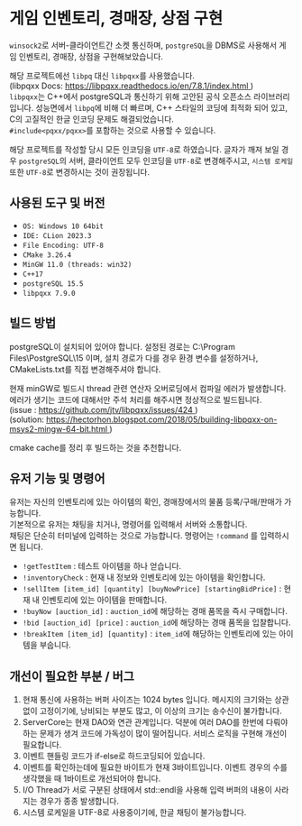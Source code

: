 <meta charset="UTF-8">

# 게임 인벤토리, 경매장, 상점 구현

`winsock2`로 서버-클라이언트간 소켓 통신하며, `postgreSQL`을 DBMS로 사용해서 게임 인벤토리, 경매장, 상점을 구현해보았습니다.

해당 프로젝트에선 `libpq` 대신 `libpqxx`를 사용했습니다.<br>
(libpqxx Docs: [
  https://libpqxx.readthedocs.io/en/7.8.1/index.html
](https://libpqxx.readthedocs.io/en/7.8.1/index.html))<br>
`libpqxx`는 C++에서 postgreSQL과 통신하기 위해 고안된 공식 오픈소스 라이브러리입니다. 성능면에서 `libpq`에 비해 더 빠르며, C++ 스타일의 코딩에 최적화 되어 있고, C의 고질적인 한글 인코딩 문제도 해결되었습니다.<br> 
`#include<pqxx/pqxx>`를 포함하는 것으로 사용할 수 있습니다.<br>

해당 프로젝트를 작성할 당시 모든 인코딩을 `UTF-8`로 하였습니다. 글자가 깨져 보일 경우 `postgreSQL`의 서버, 클라이언트 모두 인코딩을 `UTF-8`로 변경해주시고, `시스템 로케일`또한 `UTF-8`로 변경하시는 것이 권장됩니다.

## 사용된 도구 및 버전

- `OS: Windows 10 64bit`
- `IDE: CLion 2023.3`
- `File Encoding: UTF-8`
- `CMake 3.26.4`
- `MinGW 11.0 (threads: win32)`
- `C++17`
- `postgreSQL 15.5`
- `libpqxx 7.9.0`

## 빌드 방법

postgreSQL이 설치되어 있어야 합니다. 설정된 경로는 C:\Program Files\PostgreSQL\15 이며, 설치 경로가 다를 경우 환경 변수를 설정하거나, CMakeLists.txt를 직접 변경해주셔야 합니다.

현재 minGW로 빌드시 thread 관련 연산자 오버로딩에서 컴파일 에러가 발생합니다. 에러가 생기는 코드에 대해서만 주석 처리를 해주시면 정상적으로 빌드됩니다.<br>
(issue : [
  https://github.com/jtv/libpqxx/issues/424
](https://github.com/jtv/libpqxx/issues/424)) <br>
(solution: [
  https://hectorhon.blogspot.com/2018/05/building-libpqxx-on-msys2-mingw-64-bit.html
](https://hectorhon.blogspot.com/2018/05/building-libpqxx-on-msys2-mingw-64-bit.html))<br>

cmake cache를 정리 후 빌드하는 것을 추천합니다. 

## 유저 기능 및 명령어

유저는 자신의 인벤토리에 있는 아이템의 확인, 경매장에서의 물품 등록/구매/판매가 가능합니다.<br>
기본적으로 유저는 채팅을 치거나, 명령어를 입력해서 서버와 소통합니다.<br>
채팅은 단순히 터미널에 입력하는 것으로 가능합니다. 명령어는 `!command` 를 입력하시면 됩니다.

- `!getTestItem` : 테스트 아이템을 하나 얻습니다.
- `!inventoryCheck` : 현재 내 정보와 인벤토리에 있는 아이템을 확인합니다.
- `!sellItem [item_id] [quantity] [buyNowPrice] [startingBidPrice]` : 현재 내 인벤토리에 있는 아이템을 판매합니다.
- `!buyNow [auction_id]` : `auction_id`에 해당하는 경매 품목을 즉시 구매합니다.
- `!bid [auction_id] [price]` : `auction_id`에 해당하는 경매 품목을 입찰합니다.
- `!breakItem [item_id] [quantity]` : `item_id`에 해당하는 인벤토리에 있는 아이템을 부숩니다.

## 개선이 필요한 부분 / 버그
1. 현재 통신에 사용하는 버퍼 사이즈는 1024 bytes 입니다. 메시지의 크기와는 상관없이 고정이기에, 낭비되는 부분도 많고, 이 이상의 크기는 송수신이 불가합니다.
2. ServerCore는 현재 DAO와 연관 관계입니다. 덕분에 여러 DAO를 한번에 다뤄야 하는 문제가 생겨 코드에 가독성이 많이 떨어집니다. 서비스 로직을 구현해 개선이 필요합니다.
3. 이벤트 핸들링 코드가 if-else로 하드코딩되어 있습니다.
4. 이벤트를 확인하는데에 필요한 바이트가 현재 3바이트입니다. 이벤트 경우의 수를 생각했을 때 1바이트로 개선되어야 합니다.
5. I/O Thread가 서로 구분된 상태에서 std::endl을 사용해 입력 버퍼의 내용이 사라지는 경우가 종종 발생합니다.
6. 시스템 로케일을 UTF-8로 사용중이기에, 한글 채팅이 불가능합니다.